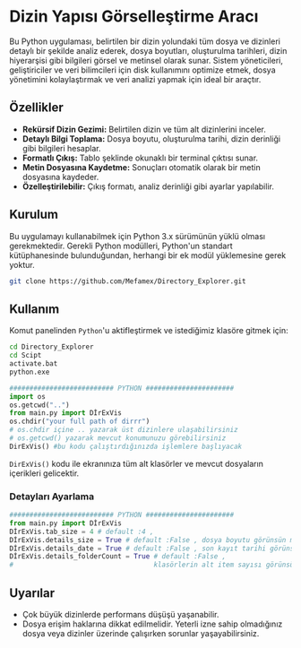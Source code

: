 # Dizin Yapısı Görselleştirme Aracı

Bu Python uygulaması, belirtilen bir dizin yolundaki tüm dosya ve dizinleri detaylı bir şekilde analiz ederek, dosya boyutları, oluşturulma tarihleri, dizin hiyerarşisi gibi bilgileri görsel ve metinsel olarak sunar. Sistem yöneticileri, geliştiriciler ve veri bilimcileri için disk kullanımını optimize etmek, dosya yönetimini kolaylaştırmak ve veri analizi yapmak için ideal bir araçtır.

## Özellikler

- **Rekürsif Dizin Gezimi:** Belirtilen dizin ve tüm alt dizinlerini inceler.
- **Detaylı Bilgi Toplama:** Dosya boyutu, oluşturulma tarihi, dizin derinliği gibi bilgileri hesaplar.
- **Formatlı Çıkış:** Tablo şeklinde okunaklı bir terminal çıktısı sunar.
- **Metin Dosyasına Kaydetme:** Sonuçları otomatik olarak bir metin dosyasına kaydeder.
- **Özelleştirilebilir:** Çıkış formatı, analiz derinliği gibi ayarlar yapılabilir.

## Kurulum

Bu uygulamayı kullanabilmek için Python 3.x sürümünün yüklü olması gerekmektedir. Gerekli Python modülleri, Python'un standart kütüphanesinde bulunduğundan, herhangi bir ek modül yüklemesine gerek yoktur.
```bash 
git clone https://github.com/Mefamex/Directory_Explorer.git
```


## Kullanım

Komut panelinden `Python`'u aktifleştirmek ve istediğimiz klasöre gitmek için:   

```bash
cd Directory_Explorer
cd Scipt
activate.bat
python.exe
```
```python
########################## PYTHON ######################
import os
os.getcwd("..")
from main.py import DİrExVis
os.chdir("your full path of dirrr")
# os.chdir içine .. yazarak üst dizinlere ulaşabilirsiniz
# os.getcwd() yazarak mevcut konumunuzu görebilirsiniz
DirExVis() #bu kodu çalıştırdığınızda işlemlere başlıyacak
```
`DirExVis()` kodu ile ekranınıza tüm alt klasörler ve mevcut dosyaların içerikleri gelicektir.
### Detayları Ayarlama
```python
########################## PYTHON ######################
from main.py import DİrExVis
DİrExVis.tab_size = 4 # default :4 ,
DİrExVis.details_size = True # default :False , dosya boyutu görünsün mü? 
DİrExVis.details_date = True # default :False , son kayıt tarihi görünsün mü? 
DİrExVis.details_folderCount = True # default :False ,
#                                   klasörlerin alt item sayısı görünsün mü? 

```


## Uyarılar
- Çok büyük dizinlerde performans düşüşü yaşanabilir.
- Dosya erişim haklarına dikkat edilmelidir. Yeterli izne sahip olmadığınız dosya veya dizinler üzerinde çalışırken sorunlar yaşayabilirsiniz.
